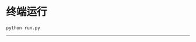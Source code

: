 # 终端运行

```shell
python run.py
```
*********************************************************************************************************************************************************************************************************************************************************************************************************************************************